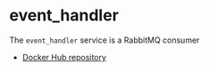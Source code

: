 # event_handler
The `event_handler` service is a RabbitMQ consumer

- [Docker Hub repository](https://hub.docker.com/r/pcraster/emis_event_handler/)
